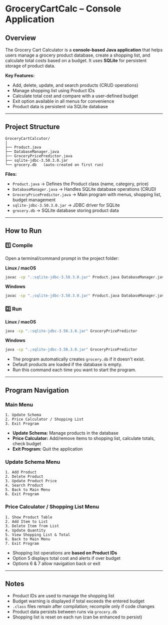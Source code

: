 # GroceryCartCalc – Console Application

## Overview
The Grocery Cart Calculator is a **console-based Java application** that helps users manage a grocery product database, create a shopping list, and calculate total costs based on a budget. It uses **SQLite** for persistent storage of product data.

**Key Features:**
- Add, delete, update, and search products (CRUD operations)
- Manage shopping list using Product IDs
- Calculate total cost and compare with a user-defined budget
- Exit option available in all menus for convenience
- Product data is persistent via SQLite database

---

## Project Structure
```
GroceryCartCalcutor/
│
├── Product.java
├── DatabaseManager.java
├── GroceryPricePredictor.java
├── sqlite-jdbc-3.50.3.0.jar
└── grocery.db   (auto-created on first run)
```

**Files:**
- `Product.java` → Defines the Product class (name, category, price)
- `DatabaseManager.java` → Handles SQLite database operations (CRUD)
- `GroceryPricePredictor.java` → Main program with menus, shopping list, budget management
- `sqlite-jdbc-3.50.3.0.jar` → JDBC driver for SQLite
- `grocery.db` → SQLite database storing product data

---

## How to Run

### 1️⃣ Compile
Open a terminal/command prompt in the project folder:

**Linux / macOS**
```bash
javac -cp ".:sqlite-jdbc-3.50.3.0.jar" Product.java DatabaseManager.java GroceryPricePredictor.java
```

**Windows**
```bash
javac -cp ".;sqlite-jdbc-3.50.3.0.jar" Product.java DatabaseManager.java GroceryPricePredictor.java
```

### 2️⃣ Run
**Linux / macOS**
```bash
java -cp ".:sqlite-jdbc-3.50.3.0.jar" GroceryPricePredictor
```

**Windows**
```bash
java -cp ".;sqlite-jdbc-3.50.3.0.jar" GroceryPricePredictor
```

- The program automatically creates `grocery.db` if it doesn't exist.
- Default products are loaded if the database is empty.
- Run this command each time you want to start the program.

---

## Program Navigation

### Main Menu
```
1. Update Schema
2. Price Calculator / Shopping List
3. Exit Program
```
- **Update Schema:** Manage products in the database  
- **Price Calculator:** Add/remove items to shopping list, calculate totals, check budget  
- **Exit Program:** Quit the application  

### Update Schema Menu
```
1. Add Product
2. Delete Product
3. Update Product Price
4. Search Product
5. Back to Main Menu
6. Exit Program
```

### Price Calculator / Shopping List Menu
```
1. Show Product Table
2. Add Item to List
3. Delete Item from List
4. Update Quantity
5. View Shopping List & Total
6. Back to Main Menu
7. Exit Program
```

- Shopping list operations are **based on Product IDs**  
- Option 5 displays total cost and alerts if over budget  
- Options 6 & 7 allow navigation back or exit  

---

## Notes
- Product IDs are used to manage the shopping list  
- Budget warning is displayed if total exceeds the entered budget  
- `.class` files remain after compilation; recompile only if code changes  
- Product data persists between runs via `grocery.db`  
- Shopping list is reset on each run (can be enhanced to persist)

